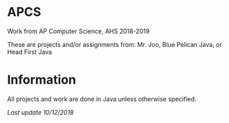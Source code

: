 # APCS
Work from AP Computer Science, AHS 2018-2019

These are projects and/or assignments from: Mr. Joo, Blue Pelican Java, or Head First Java

# Information
All projects and work are done in Java unless otherwise specified.

*Last update 10/12/2018*
